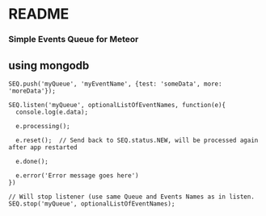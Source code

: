 # README #

### Simple Events Queue for Meteor ###
## using mongodb ##

```
SEQ.push('myQueue', 'myEventName', {test: 'someData', more: 'moreData'});

SEQ.listen('myQueue', optionalListOfEventNames, function(e){
  console.log(e.data);

  e.processing();

  e.reset();  // Send back to SEQ.status.NEW, will be processed again after app restarted

  e.done();

  e.error('Error message goes here')
})

// Will stop listener (use same Queue and Events Names as in listen.
SEQ.stop('myQueue', optionalListOfEventNames);
```
